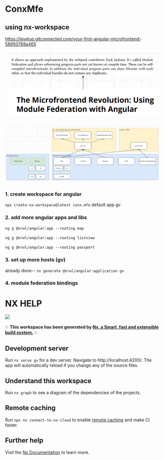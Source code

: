# ConxMfe

## using nx-workspace

https://levelup.gitconnected.com/your-first-angular-microfrontend-58950768a465

![](./readme/2023-05-18-10-40-43.png)

![](./readme/2023-05-18-10-42-04.png)

### 1. create workspace for angular

`npx create-nx-workspace@latest conx-mfe` default app gv

### 2. add more angular apps and libs

`ng g @nrwl/angular:app --routing map`

`ng g @nrwl/angular:app --routing listview`

`ng g @nrwl/angular:app --routing passport`

### 3. set up more hosts (gv)

already done--
`nx generate @nrwl/angular:application gv`

### 4. module federation bindings

#

# NX HELP

<a alt="Nx logo" href="https://nx.dev" target="_blank" rel="noreferrer"><img src="https://raw.githubusercontent.com/nrwl/nx/master/images/nx-logo.png" width="45"></a>

✨ **This workspace has been generated by [Nx, a Smart, fast and extensible build system.](https://nx.dev)** ✨

## Development server

Run `nx serve gv` for a dev server. Navigate to http://localhost:4200/. The app will automatically reload if you change any of the source files.

## Understand this workspace

Run `nx graph` to see a diagram of the dependencies of the projects.

## Remote caching

Run `npx nx connect-to-nx-cloud` to enable [remote caching](https://nx.app) and make CI faster.

## Further help

Visit the [Nx Documentation](https://nx.dev) to learn more.
